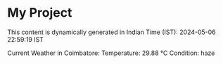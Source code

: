 # My Project

This content is dynamically generated in Indian Time (IST): 2024-05-06 22:59:19 IST


Current Weather in Coimbatore:
Temperature: 29.88 °C
Condition: haze
